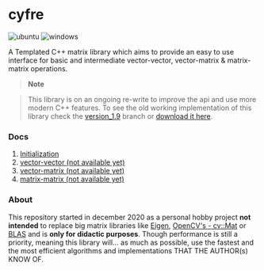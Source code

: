 # cyfre

![ubuntu](https://github.com/mrdcvlsc/cyfre/actions/workflows/ubuntu_test.yml/badge.svg)
![windows](https://github.com/mrdcvlsc/cyfre/actions/workflows/windows_test.yml/badge.svg)

A Templated C++ matrix library which aims to provide an easy to use interface for basic and intermediate vector-vector, vector-matrix & matrix-matrix operations.

> **Note**

> This library is on an ongoing re-write to improve the api and use more modern C++ features. To see the old working implementation of this library check the [version_1.9](https://github.com/mrdcvlsc/cyfre/tree/version_1.9) branch or [download it here](https://github.com/mrdcvlsc/cyfre/tree/version_1.9).

### **Docs**

1. [Initialization](docs/initialization.md)
2. [vector-vector (not available yet)](docs/initialization.md)
3. [vector-matrix (not available yet)](docs/initialization.md)
4. [matrix-matrix (not available yet)](docs/initialization.md)

### **About**

This repository started in december 2020 as a personal hobby project **not intended** to replace big matrix libraries like [Eigen](https://eigen.tuxfamily.org/index.php?title=Main_Page), [OpenCV's - cv::Mat](https://docs.opencv.org/4.x/d3/d63/classcv_1_1Mat.html) or [BLAS](https://www.netlib.org/blas/) and is **only for didactic purposes**. Though performance is still a priority, meaning this library will... as much as possible, use the fastest and the most efficient algorithms and implementations THAT THE AUTHOR(s) KNOW OF.